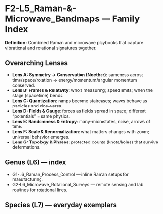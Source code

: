 # F2-L5_Raman-&-Microwave_Bandmaps — Family Index
**Definition:** Combined Raman and microwave playbooks that capture vibrational and rotational signatures together.
## Overarching Lenses

- **Lens A: Symmetry -> Conservation (Noether)**: sameness across time/space/rotation → energy/momentum/angular momentum conserved.
- **Lens B: Frames & Relativity**: who’s measuring; speed limits; when the stage (spacetime) bends.
- **Lens C: Quantization**: ramps become staircases; waves behave as particles and vice-versa.
- **Lens D: Fields & Gauge**: forces as fields spread in space; different “potentials” = same physics.
- **Lens E: Randomness & Entropy**: many-microstates, noise, arrows of time.
- **Lens F: Scale & Renormalization**: what matters changes with zoom; universal behavior emerges.
- **Lens G: Topology & Phases**: protected counts (knots/holes) that survive deformations.

## Genus (L6) — index
- G1-L6_Raman_Process_Control — inline Raman setups for manufacturing.
- G2-L6_Microwave_Rotational_Surveys — remote sensing and lab routines for rotational lines.
## Species (L7) — everyday exemplars
